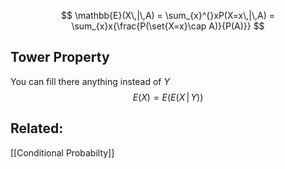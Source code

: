 $$
\mathbb{E}(X\,|\,A) = \sum_{x}^{}xP(X=x\,|\,A) = \sum_{x}x{\frac{P(\set{X=x}\cap A)}{P(A)}}
$$

## Tower Property 
You can fill there anything instead of $Y$
$$
E(X) = E(E(X\,|\,Y))
$$

## Related:
[[Conditional Probabilty]]